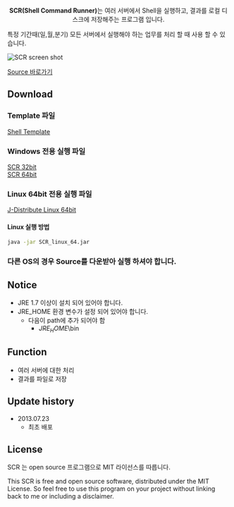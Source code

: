 
<center><b>SCR(Shell Command Runner)</b>는 여러 서버에서 Shell을 실행하고, 결과를 로컬 디스크에 저장해주는 프로그램 입니다.</center>

특정 기간때(일,월,분기) 모든 서버에서 실행해야 하는 업무를 처리 할 때 사용 할 수 있습니다.

![SCR screen shot](https://lahuman.github.io/assets/project/scr/SCR.PNG)

<div markdown="0"><a href="https://github.com/lahuman/SCR" class="btn btn-warning">Source 바로가기</a></div>

## Download

### Template 파일
<div markdown="0"><a href="https://lahuman.github.io/assets/project/scr/SERVER_INFO.xml" class="btn btn-info">Shell Template</a></div>

### Windows 전용 실행 파일

<div markdown="0"><a href="https://lahuman.github.io/assets/project/scr/SCR_32.zip" class="btn btn-success">SCR 32bit</a></div>

<div markdown="0"><a href="https://lahuman.github.io/assets/project/scr/SCR_64.zip" class="btn btn-success">SCR 64bit</a></div>
      
### Linux 64bit 전용 실행 파일

<div markdown="0"><a href="https://lahuman.github.io/assets/project/scr/SCR_linux_64.jar" class="btn btn-success">J-Distribute Linux 64bit</a></div>

#### Linux 실행 방법

``` bash
java -jar SCR_linux_64.jar
```

### 다른 OS의 경우 Source를 다운받아 실행 하셔야 합니다.

## Notice

* JRE 1.7 이상이 설치 되어 있어야 합니다.
* JRE_HOME 환경 변수가 설정 되어 있어야 합니다.
    * 다음이 path에 추가 되어야 함 
		* $JRE_HOME$\bin

## Function
* 여러 서버에 대한 처리
* 결과를 파일로 저장


## Update history

* 2013.07.23
    * 최초 배포



## License

SCR 는 open source 프로그램으로 MIT 라이선스를 따릅니다.

This SCR is free and open source software, distributed under the MIT License. So feel free to use this program on your project without linking back to me or including a disclaimer.
